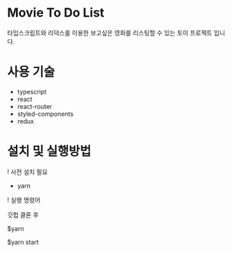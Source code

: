 # Movie To Do List

타입스크립트와 리덕스를 이용한 보고싶은 영화를 리스팅할 수 있는 토이 프로젝트 입니다.

# 사용 기술

- typescript
- react
- react-router
- styled-components
- redux

# 설치 및 실행방법

! 사전 설치 필요

- yarn

! 실행 명령어

깃헙 클론 후

\$yarn

\$yarn start

